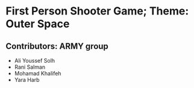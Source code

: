 # First Person Shooter Game; Theme: Outer Space

## Contributors: ARMY group
- Ali Youssef Solh
- Rani Salman
- Mohamad Khalifeh
- Yara Harb
